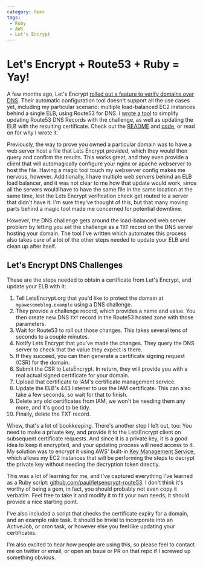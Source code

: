 ```yaml
---
category: Gems
tags:
 - Ruby
 - AWS
 - Let's Encrypt
---
```



# Let's Encrypt + Route53 + Ruby = Yay!

A few months ago, Let's Encrypt [rolled out a feature to verify domains over
DNS][DNS challenges]. Their automatic configuration tool doesn't support all
the use cases yet, including my particular scenario: multiple load-balanced EC2
instances behind a single ELB, using Route53 for DNS. I [wrote a
tool][letsencrypt-route53] to simplify updating Route53 DNS Records with the
challenge, as well as updating the ELB with the resulting certificate. Check
out the [README][letsencrypt-route53] and [code][letsencrypt-route53], or read
on for why I wrote it.

Previously, the way to prove you owned a particular domain was to have a web
server host a file that Lets Encrypt provided, which they would then query and
confirm the results. This works great, and they even provide a client that will
automagically configure your nginx or apache webserver to host the file. Having
a magic tool touch my webserver config makes me nervous, however. Additionally,
I have multiple web servers behind an ELB load balancer, and it was not clear
to me how that update would work, since all the servers would have to have the
same file in the same location at the same time, lest the Lets Encrypt
verification check get routed to a server that didn't have it. I'm sure they've
thought of this, but that many moving parts behind a magic tool made me
concerned for potential downtime.

However, the DNS challenge gets around the load-balanced web server problem by letting you set the challenge as a `TXT` record on the DNS server hosting your domain. The tool I've written which automates this process also takes care of a lot of the other steps needed to update your ELB and clean up after itself.

## Let's Encrypt DNS Challenges

These are the steps needed to obtain a certificate from Let's Encrypt, and update your ELB with it:


1. Tell LetsEncrypt.org that you'd like to protect the domain at
   `myawesomeblog.example` using a DNS challenge.
1. They provide a challenge record, which provides a name and value. You then
   create new DNS `TXT` record in the Route53 hosted zone with those
   parameters.
1. Wait for Route53 to roll out those changes. This takes several tens of
   seconds to a couple minutes.
1. Notify Lets Encrypt that you've made the changes. They query the DNS server
   to check that the value they expect is there.
1. If they succeed, you can then generate a certificate signing request (CSR)
   for the domain.
1. Submit the CSR to LetsEncrypt. In return, they will provide
   you with a real actual signed certificate for your domain.
1. Upload that certificate to IAM's certificate management service.
1. Update the ELB's 443 listener to use the IAM certificate. This can also take
   a few seconds, so wait for that to finish.
1. Delete any old certificates from IAM, we won't be needing them any more, and
   it's good to be tidy.
1. Finally, delete the TXT record.

Whew, that's a lot of bookkeeping. There's another step I left out, too: You
need to make a private key, and provide it to the LetsEncrypt client on
subsequent certificate requests. And since it is a private key, it is a good idea
to keep it encrypted, and your updating process will need access to it. My
solution was to encrypt it using AWS' built-in [Key Management Service][KMS],
which allows my EC2 instances that will be performing the steps to decrypt the
private key without needing the decryption token directly.

This was a lot of learning for me, and I've captured everything I've learned as
a Ruby script: [github.com/paul/letsencrypt-route53][letsencrypt-route53]. I
don't think it's worthy of being a gem, in fact, you should probably not even
copy it verbatim. Feel free to take it and modify it to fit your own needs, it
should provide a nice starting point.

I've also included a script that checks the certificate expiry for a domain,
and an example rake task. It should be trivial to incorporate into an
ActiveJob, or cron task, or however else you feel like updating your
certificates.

I'm also excited to hear how people are using this, so please feel to contact
me on twitter or email, or open an Issue or PR on that repo if I screwed up
something obvious.


[lets-encrypt]: https://letsencrypt.org
[DNS challenges]: https://community.letsencrypt.org/t/dns-challenge-is-in-staging/8322
[Route53]: https://aws.amazon.com/route53/
[KMS]: https://aws.amazon.com/kms/
[letsencrypt-route53]: https://github.com/paul/letsencrypt-route53

